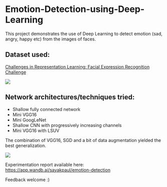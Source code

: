 # Emotion-Detection-using-Deep-Learning
This project demonstrates the use of Deep Learning to detect emotion (sad, angry, happy etc) from the images of  faces. 

## Dataset used: 
[Challenges in Representation Learning: Facial Expression Recognition Challenge](https://www.kaggle.com/c/challenges-in-representation-learning-facial-expression-recognition-challenge/)

![](https://i.ibb.co/gMPnd28/Screen-Shot-2020-02-01-at-2-36-22-PM.png)


## Network architectures/techniques tried:
- Shallow fully connected network
- Mini VGG16
- Mini GoogLeNet
- Shallow CNN with progressively increasing channels
- Mini VGG16 with LSUV

The combination of VGG16, SGD and a bit of data augmentation yielded the best generalization. 

![](https://i.ibb.co/SBPMK6L/W-B-Chart-2-1-2020-2-38-09-PM.png)

Experimentation report available here: https://app.wandb.ai/sayakpaul/emotion-detection

Feedback welcome :)

